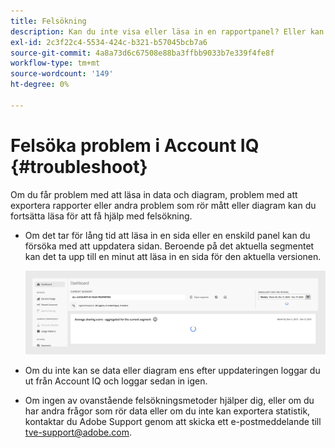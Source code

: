```yaml
---
title: Felsökning
description: Kan du inte visa eller läsa in en rapportpanel? Eller kan du inte exportera en rapport? Lär dig hur du löser vanliga problem i produkten.
exl-id: 2c3f22c4-5534-424c-b321-b57045bcb7a6
source-git-commit: 4a8a73d6c67508e88ba3ffbb9033b7e339f4fe8f
workflow-type: tm+mt
source-wordcount: '149'
ht-degree: 0%

---
```


# Felsöka problem i Account IQ {#troubleshoot}

Om du får problem med att läsa in data och diagram, problem med att exportera rapporter eller andra problem som rör mått eller diagram kan du fortsätta läsa för att få hjälp med felsökning.

* Om det tar för lång tid att läsa in en sida eller en enskild panel kan du försöka med att uppdatera sidan. Beroende på det aktuella segmentet kan det ta upp till en minut att läsa in en sida för den aktuella versionen.

  ![](assets/troubleshoot.png)

* Om du inte kan se data eller diagram ens efter uppdateringen loggar du ut från Account IQ och loggar sedan in igen.

* Om ingen av ovanstående felsökningsmetoder hjälper dig, eller om du har andra frågor som rör data eller om du inte kan exportera statistik, kontaktar du Adobe Support genom att skicka ett e-postmeddelande till <tve-support@adobe.com>.
